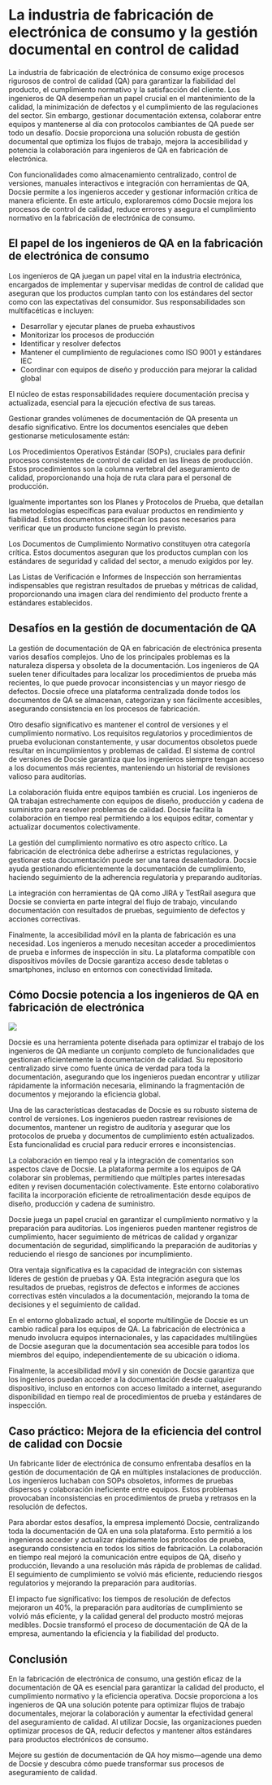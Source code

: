 # La industria de fabricación de electrónica de consumo y la gestión documental en control de calidad

La industria de fabricación de electrónica de consumo exige procesos rigurosos de control de calidad (QA) para garantizar la fiabilidad del producto, el cumplimiento normativo y la satisfacción del cliente. Los ingenieros de QA desempeñan un papel crucial en el mantenimiento de la calidad, la minimización de defectos y el cumplimiento de las regulaciones del sector. Sin embargo, gestionar documentación extensa, colaborar entre equipos y mantenerse al día con protocolos cambiantes de QA puede ser todo un desafío. Docsie proporciona una solución robusta de gestión documental que optimiza los flujos de trabajo, mejora la accesibilidad y potencia la colaboración para ingenieros de QA en fabricación de electrónica.

Con funcionalidades como almacenamiento centralizado, control de versiones, manuales interactivos e integración con herramientas de QA, Docsie permite a los ingenieros acceder y gestionar información crítica de manera eficiente. En este artículo, exploraremos cómo Docsie mejora los procesos de control de calidad, reduce errores y asegura el cumplimiento normativo en la fabricación de electrónica de consumo.

## El papel de los ingenieros de QA en la fabricación de electrónica de consumo

Los ingenieros de QA juegan un papel vital en la industria electrónica, encargados de implementar y supervisar medidas de control de calidad que aseguran que los productos cumplan tanto con los estándares del sector como con las expectativas del consumidor. Sus responsabilidades son multifacéticas e incluyen:

- Desarrollar y ejecutar planes de prueba exhaustivos
- Monitorizar los procesos de producción
- Identificar y resolver defectos
- Mantener el cumplimiento de regulaciones como ISO 9001 y estándares IEC
- Coordinar con equipos de diseño y producción para mejorar la calidad global

El núcleo de estas responsabilidades requiere documentación precisa y actualizada, esencial para la ejecución efectiva de sus tareas.

Gestionar grandes volúmenes de documentación de QA presenta un desafío significativo. Entre los documentos esenciales que deben gestionarse meticulosamente están:

Los Procedimientos Operativos Estándar (SOPs), cruciales para definir procesos consistentes de control de calidad en las líneas de producción. Estos procedimientos son la columna vertebral del aseguramiento de calidad, proporcionando una hoja de ruta clara para el personal de producción.

Igualmente importantes son los Planes y Protocolos de Prueba, que detallan las metodologías específicas para evaluar productos en rendimiento y fiabilidad. Estos documentos especifican los pasos necesarios para verificar que un producto funcione según lo previsto.

Los Documentos de Cumplimiento Normativo constituyen otra categoría crítica. Estos documentos aseguran que los productos cumplan con los estándares de seguridad y calidad del sector, a menudo exigidos por ley.

Las Listas de Verificación e Informes de Inspección son herramientas indispensables que registran resultados de pruebas y métricas de calidad, proporcionando una imagen clara del rendimiento del producto frente a estándares establecidos.

## Desafíos en la gestión de documentación de QA

La gestión de documentación de QA en fabricación de electrónica presenta varios desafíos complejos. Uno de los principales problemas es la naturaleza dispersa y obsoleta de la documentación. Los ingenieros de QA suelen tener dificultades para localizar los procedimientos de prueba más recientes, lo que puede provocar inconsistencias y un mayor riesgo de defectos. Docsie ofrece una plataforma centralizada donde todos los documentos de QA se almacenan, categorizan y son fácilmente accesibles, asegurando consistencia en los procesos de fabricación.

Otro desafío significativo es mantener el control de versiones y el cumplimiento normativo. Los requisitos regulatorios y procedimientos de prueba evolucionan constantemente, y usar documentos obsoletos puede resultar en incumplimientos y problemas de calidad. El sistema de control de versiones de Docsie garantiza que los ingenieros siempre tengan acceso a los documentos más recientes, manteniendo un historial de revisiones valioso para auditorías.

La colaboración fluida entre equipos también es crucial. Los ingenieros de QA trabajan estrechamente con equipos de diseño, producción y cadena de suministro para resolver problemas de calidad. Docsie facilita la colaboración en tiempo real permitiendo a los equipos editar, comentar y actualizar documentos colectivamente.

La gestión del cumplimiento normativo es otro aspecto crítico. La fabricación de electrónica debe adherirse a estrictas regulaciones, y gestionar esta documentación puede ser una tarea desalentadora. Docsie ayuda gestionando eficientemente la documentación de cumplimiento, haciendo seguimiento de la adherencia regulatoria y preparando auditorías.

La integración con herramientas de QA como JIRA y TestRail asegura que Docsie se convierta en parte integral del flujo de trabajo, vinculando documentación con resultados de pruebas, seguimiento de defectos y acciones correctivas.

Finalmente, la accesibilidad móvil en la planta de fabricación es una necesidad. Los ingenieros a menudo necesitan acceder a procedimientos de prueba e informes de inspección in situ. La plataforma compatible con dispositivos móviles de Docsie garantiza acceso desde tabletas o smartphones, incluso en entornos con conectividad limitada.

## Cómo Docsie potencia a los ingenieros de QA en fabricación de electrónica

![](https://cdn.docsie.io/workspace_PxAvC1Uenuc7ad6H3/doc_wn84Jkoc6hIMTO2eE/file_WyrqEK0E1zfn5P8Ia/image_ed244903-132a-cf9b-c7f2-bda1651bfa30.jpg)

Docsie es una herramienta potente diseñada para optimizar el trabajo de los ingenieros de QA mediante un conjunto completo de funcionalidades que gestionan eficientemente la documentación de calidad. Su repositorio centralizado sirve como fuente única de verdad para toda la documentación, asegurando que los ingenieros puedan encontrar y utilizar rápidamente la información necesaria, eliminando la fragmentación de documentos y mejorando la eficiencia global.

Una de las características destacadas de Docsie es su robusto sistema de control de versiones. Los ingenieros pueden rastrear revisiones de documentos, mantener un registro de auditoría y asegurar que los protocolos de prueba y documentos de cumplimiento estén actualizados. Esta funcionalidad es crucial para reducir errores e inconsistencias.

La colaboración en tiempo real y la integración de comentarios son aspectos clave de Docsie. La plataforma permite a los equipos de QA colaborar sin problemas, permitiendo que múltiples partes interesadas editen y revisen documentación colectivamente. Este entorno colaborativo facilita la incorporación eficiente de retroalimentación desde equipos de diseño, producción y cadena de suministro.

Docsie juega un papel crucial en garantizar el cumplimiento normativo y la preparación para auditorías. Los ingenieros pueden mantener registros de cumplimiento, hacer seguimiento de métricas de calidad y organizar documentación de seguridad, simplificando la preparación de auditorías y reduciendo el riesgo de sanciones por incumplimiento.

Otra ventaja significativa es la capacidad de integración con sistemas líderes de gestión de pruebas y QA. Esta integración asegura que los resultados de pruebas, registros de defectos e informes de acciones correctivas estén vinculados a la documentación, mejorando la toma de decisiones y el seguimiento de calidad.

En el entorno globalizado actual, el soporte multilingüe de Docsie es un cambio radical para los equipos de QA. La fabricación de electrónica a menudo involucra equipos internacionales, y las capacidades multilingües de Docsie aseguran que la documentación sea accesible para todos los miembros del equipo, independientemente de su ubicación o idioma.

Finalmente, la accesibilidad móvil y sin conexión de Docsie garantiza que los ingenieros puedan acceder a la documentación desde cualquier dispositivo, incluso en entornos con acceso limitado a internet, asegurando disponibilidad en tiempo real de procedimientos de prueba y estándares de inspección.

## Caso práctico: Mejora de la eficiencia del control de calidad con Docsie

Un fabricante líder de electrónica de consumo enfrentaba desafíos en la gestión de documentación de QA en múltiples instalaciones de producción. Los ingenieros luchaban con SOPs obsoletos, informes de pruebas dispersos y colaboración ineficiente entre equipos. Estos problemas provocaban inconsistencias en procedimientos de prueba y retrasos en la resolución de defectos.

Para abordar estos desafíos, la empresa implementó Docsie, centralizando toda la documentación de QA en una sola plataforma. Esto permitió a los ingenieros acceder y actualizar rápidamente los protocolos de prueba, asegurando consistencia en todos los sitios de fabricación. La colaboración en tiempo real mejoró la comunicación entre equipos de QA, diseño y producción, llevando a una resolución más rápida de problemas de calidad. El seguimiento de cumplimiento se volvió más eficiente, reduciendo riesgos regulatorios y mejorando la preparación para auditorías.

El impacto fue significativo: los tiempos de resolución de defectos mejoraron un 40%, la preparación para auditorías de cumplimiento se volvió más eficiente, y la calidad general del producto mostró mejoras medibles. Docsie transformó el proceso de documentación de QA de la empresa, aumentando la eficiencia y la fiabilidad del producto.

## Conclusión

En la fabricación de electrónica de consumo, una gestión eficaz de la documentación de QA es esencial para garantizar la calidad del producto, el cumplimiento normativo y la eficiencia operativa. Docsie proporciona a los ingenieros de QA una solución potente para optimizar flujos de trabajo documentales, mejorar la colaboración y aumentar la efectividad general del aseguramiento de calidad. Al utilizar Docsie, las organizaciones pueden optimizar procesos de QA, reducir defectos y mantener altos estándares para productos electrónicos de consumo.

Mejore su gestión de documentación de QA hoy mismo—agende una demo de Docsie y descubra cómo puede transformar sus procesos de aseguramiento de calidad.